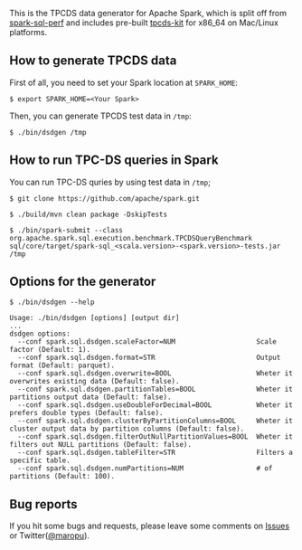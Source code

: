 This is the TPCDS data generator for Apache Spark, which is split off from [spark-sql-perf](https://github.com/databricks/spark-sql-perf)
and includes pre-built [tpcds-kit](https://github.com/davies/tpcds-kit) for x86_64 on Mac/Linux platforms.

## How to generate TPCDS data

First of all, you need to set your Spark location at `SPARK_HOME`:

    $ export SPARK_HOME=<Your Spark>

Then, you can generate TPCDS test data in `/tmp`:

    $ ./bin/dsdgen /tmp

## How to run TPC-DS queries in Spark

You can run TPC-DS quries by using test data in `/tmp`;

    $ git clone https://github.com/apache/spark.git

    $ ./build/mvn clean package -DskipTests

    $ ./bin/spark-submit --class org.apache.spark.sql.execution.benchmark.TPCDSQueryBenchmark sql/core/target/spark-sql_<scala.version>-<spark.version>-tests.jar /tmp

## Options for the generator

    $ ./bin/dsdgen --help

    Usage: ./bin/dsdgen [options] [output dir]
    ...
    dsdgen options:
      --conf spark.sql.dsdgen.scaleFactor=NUM                    Scale factor (Default: 1).
      --conf spark.sql.dsdgen.format=STR                         Output format (Default: parquet).
      --conf spark.sql.dsdgen.overwrite=BOOL                     Wheter it overwrites existing data (Default: false).
      --conf spark.sql.dsdgen.partitionTables=BOOL               Wheter it partitions output data (Default: false).
      --conf spark.sql.dsdgen.useDoubleForDecimal=BOOL           Wheter it prefers double types (Default: false).
      --conf spark.sql.dsdgen.clusterByPartitionColumns=BOOL     Wheter it cluster output data by partition columns (Default: false).
      --conf spark.sql.dsdgen.filterOutNullPartitionValues=BOOL  Wheter it filters out NULL partitions (Default: false).
      --conf spark.sql.dsdgen.tableFilter=STR                    Filters a specific table.
      --conf spark.sql.dsdgen.numPartitions=NUM                  # of partitions (Default: 100).

## Bug reports

If you hit some bugs and requests, please leave some comments on [Issues](https://github.com/maropu/spark-sql-server/issues)
or Twitter([@maropu](http://twitter.com/#!/maropu)).

